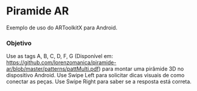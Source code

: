 # Piramide AR
Exemplo de uso do ARToolkitX para Android.

### Objetivo
Use as tags A, B, C, D, F, G (Disponível em: https://github.com/lorenzomanica/piramide-ar/blob/master/patterns/pattMulti.pdf) para montar uma pirâmide 3D no dispositivo Android. 
Use Swipe Left para solicitar dicas visuais de como conectar as peças.
Use Swipe Right para saber se a resposta está correta.
